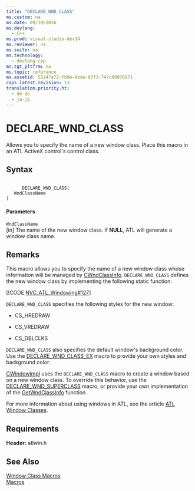 ```yaml
---
title: "DECLARE_WND_CLASS"
ms.custom: na
ms.date: 09/19/2016
ms.devlang: 
  - C++
ms.prod: visual-studio-dev14
ms.reviewer: na
ms.suite: na
ms.technology: 
  - devlang-cpp
ms.tgt_pltfrm: na
ms.topic: reference
ms.assetid: 55247a72-fb9e-4bde-87f3-747c08076971
caps.latest.revision: 13
translation.priority.ht: 
  - de-de
  - ja-jp
---
```

# DECLARE_WND_CLASS
Allows you to specify the name of a new window class. Place this macro in an ATL ActiveX control's control class.  
  
## Syntax  
  
```  
  
      DECLARE_WND_CLASS(   
   WndClassName    
)  
```  
  
#### Parameters  
 `WndClassName`  
 [in] The name of the new window class. If **NULL**, ATL will generate a window class name.  
  
## Remarks  
 This macro allows you to specify the name of a new window class whose information will be managed by [CWndClassInfo](../vs140/CWndClassInfo-Class.md). `DECLARE_WND_CLASS` defines the new window class by implementing the following static function:  
  
 [!CODE [NVC_ATL_Windowing#127](../CodeSnippet/VS_Snippets_Cpp/NVC_ATL_Windowing#127)]  
  
 `DECLARE_WND_CLASS` specifies the following styles for the new window:  
  
-   CS_HREDRAW  
  
-   CS_VREDRAW  
  
-   CS_DBLCLKS  
  
 `DECLARE_WND_CLASS` also specifies the default window's background color. Use the [DECLARE_WND_CLASS_EX](../vs140/DECLARE_WND_CLASS_EX.md) macro to provide your own styles and background color.  
  
 [CWindowImpl](../vs140/CWindowImpl-Class.md) uses the `DECLARE_WND_CLASS` macro to create a window based on a new window class. To override this behavior, use the [DECLARE_WND_SUPERCLASS](../vs140/DECLARE_WND_SUPERCLASS.md) macro, or provide your own implementation of the [GetWndClassInfo](../vs140/CWindowImpl--GetWndClassInfo.md) function.  
  
 For more information about using windows in ATL, see the article [ATL Window Classes](../vs140/ATL-Window-Classes.md).  
  
## Requirements  
 **Header:** atlwin.h  
  
## See Also  
 [Window Class Macros](../vs140/Window-Class-Macros.md)   
 [Macros](../vs140/ATL-Macros.md)